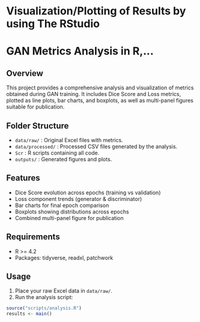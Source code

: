 # Visualization/Plotting of Results by using The RStudio

# GAN Metrics Analysis in R,...

## Overview
This project provides a comprehensive analysis and visualization of metrics obtained during GAN training. It includes Dice Score and Loss metrics, plotted as line plots, bar charts, and boxplots, as well as multi-panel figures suitable for publication.

## Folder Structure
- `data/raw/` : Original Excel files with metrics.
- `data/processed/` : Processed CSV files generated by the analysis.
- `Scr` : R scripts containing all code.
- `outputs/` : Generated figures and plots.

## Features
- Dice Score evolution across epochs (training vs validation)
- Loss component trends (generator & discriminator)
- Bar charts for final epoch comparison
- Boxplots showing distributions across epochs
- Combined multi-panel figure for publication

## Requirements
- R >= 4.2
- Packages: tidyverse, readxl, patchwork

## Usage
1. Place your raw Excel data in `data/raw/`.
2. Run the analysis script:

```r
source("scripts/analysis.R")
results <- main()
